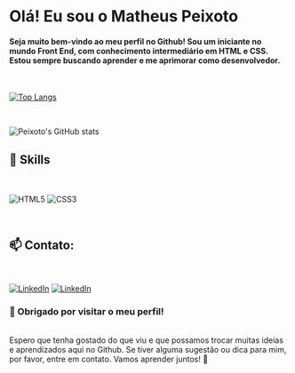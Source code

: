 
# Olá! Eu sou o Matheus Peixoto

#### Seja muito bem-vindo ao meu perfil no Github! Sou um iniciante no mundo Front End, com conhecimento intermediário em HTML e CSS. Estou sempre buscando aprender e me aprimorar como desenvolvedor. 

<br>

[![Top Langs](https://github-readme-stats.vercel.app/api/top-langs/?username=devmpeixoto&langs_count=8)](https://github.com/devmpeixoto/github-readme-stats)

<br>

![Peixoto's GitHub stats](https://github-readme-stats.vercel.app/api?username=devmpeixoto&show_icons=true&theme=dracula)

## 🚀 Skills 

<br><div>
    <img align="center" src="https://img.shields.io/badge/HTML5-E34F26?style=for-the-badge&logo=html5&logoColor=white" alt="HTML5"/>
    <img align="center" src="https://img.shields.io/badge/CSS3-1572B6?style=for-the-badge&logo=css3&logoColor=white" alt="CSS3"/>
</div>
<br>

## 📫 Contato:

<br>

[![LinkedIn](https://img.shields.io/badge/LinkedIn-0077B5?style=for-the-badge&logo=linkedin&logoColor=white)](https://www.linkedin.com/in/matheus-peixoto-de-souza/)
[![LinkedIn](https://img.shields.io/badge/Instagram-E4405F?style=for-the-badge&logo=instagram&logoColor=white)](https://www.instagram.com/m4theuspeixoto/)
<br>

### 🎉 Obrigado por visitar o meu perfil!
<br>
Espero que tenha gostado do que viu e que possamos trocar muitas ideias e aprendizados aqui no Github. Se tiver alguma sugestão ou dica para mim, por favor, entre em contato. Vamos aprender juntos! 🤘
